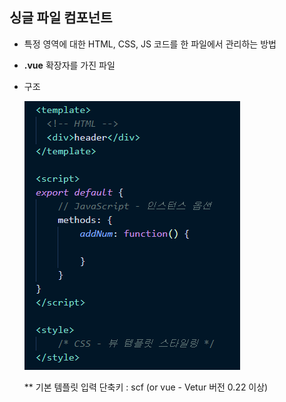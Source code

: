 ## 싱글 파일 컴포넌트 
- 특정 영역에 대한 HTML, CSS, JS 코드를 한 파일에서 관리하는 방법
- **.vue** 확장자를 가진 파일 
- 구조   
  
  <img src="/Vue/img/싱글파일.png">      

  ** 기본 템플릿 입력 단축키 : scf (or vue - Vetur 버전 0.22 이상)





<template> 는 무조건 하나의 element만 가지고 있어야 함 



컴포넌트 등록 

*AppHeader 컴포넌트를 새로 만들어서 App.vue 에서 사용하기 

컴포넌트 파일이름은 파스칼 케이스로 작성 할 것 
최소 두단어 이상으로 조합  -   HTML 표준 태그와 브라우저가 구분 할 수 있게 하기 위하여 




